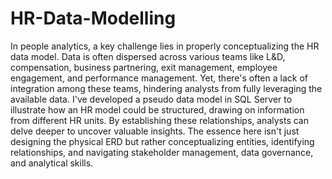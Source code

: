 # HR-Data-Modelling

In people analytics, a key challenge lies in properly conceptualizing the HR data model. Data is often dispersed across various teams like L&D, compensation, business partnering, exit management, employee engagement, and performance management. Yet, there's often a lack of integration among these teams, hindering analysts from fully leveraging the available data. 
I've developed a pseudo data model in SQL Server to illustrate how an HR model could be structured, drawing on information from different HR units. By establishing these relationships, analysts can delve deeper to uncover valuable insights. 
The essence here isn't just designing the physical ERD but rather conceptualizing entities, identifying relationships, and navigating stakeholder management, data governance, and analytical skills.
